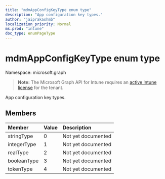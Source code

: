 ```yaml
---
title: "mdmAppConfigKeyType enum type"
description: "App configuration key types."
author: "jaiprakashmb"
localization_priority: Normal
ms.prod: "intune"
doc_type: enumPageType
---
```


# mdmAppConfigKeyType enum type

Namespace: microsoft.graph

> **Note:** The Microsoft Graph API for Intune requires an [active Intune license](https://go.microsoft.com/fwlink/?linkid=839381) for the tenant.

App configuration key types.

## Members
|Member|Value|Description|
|:---|:---|:---|
|stringType|0|Not yet documented|
|integerType|1|Not yet documented|
|realType|2|Not yet documented|
|booleanType|3|Not yet documented|
|tokenType|4|Not yet documented|
